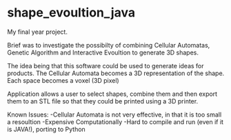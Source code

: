 shape_evoultion_java
====================


My final year project. 

Brief was to investigate the possibilty of combining Cellular Automatas, Genetic Algorithm and Interactive Evoultion
to generate 3D shapes.

The idea being that this software could be used to generate ideas for products. The Cellular Automata becomes a 3D 
representation of the shape. Each space becomes a voxel (3D pixel)

Application allows a user to select shapes, combine them and then export them to an STL file so that they could be
printed using a 3D printer.

Known Issues:
-Cellular Automata is not very effective, in that it is too small a resoultion
-Expensive Computationally
-Hard to compile and run (even if it is JAVA!), porting to Python
